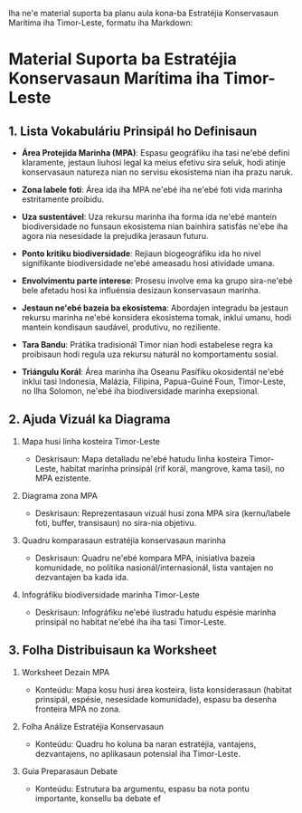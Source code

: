 Iha ne'e material suporta ba planu aula kona-ba Estratéjia Konservasaun Marítima iha Timor-Leste, formatu iha Markdown:

# Material Suporta ba Estratéjia Konservasaun Marítima iha Timor-Leste

## 1. Lista Vokabuláriu Prinsipál ho Definisaun

- **Área Protejida Marinha (MPA)**: Espasu geográfiku iha tasi ne'ebé defini klaramente, jestaun liuhosi legal ka meius efetivu sira seluk, hodi atinje konservasaun natureza nian no servisu ekosistema nian iha prazu naruk.

- **Zona labele foti**: Área ida iha MPA ne'ebé iha ne'ebé foti vida marinha estritamente proibidu.

- **Uza sustentável**: Uza rekursu marinha iha forma ida ne'ebé mantein biodiversidade no funsaun ekosistema nian bainhira satisfás ne'ebe iha agora nia nesesidade la prejudika jerasaun futuru.

- **Ponto kritiku biodiversidade**: Rejiaun biogeográfiku ida ho nivel signifikante biodiversidade ne'ebé ameasadu hosi atividade umana.

- **Envolvimentu parte interese**: Prosesu involve ema ka grupo sira-ne'ebé bele afetadu hosi ka influénsia desizaun konservasaun marinha.

- **Jestaun ne'ebé bazeia ba ekosistema**: Abordajen integradu ba jestaun rekursu marinha ne'ebé konsidera ekosistema tomak, inklui umanu, hodi mantein kondisaun saudável, produtivu, no reziliente.

- **Tara Bandu**: Prátika tradisionál Timor nian hodi estabelese regra ka proibisaun hodi regula uza rekursu naturál no komportamentu sosial.

- **Triángulu Korál**: Área marinha iha Oseanu Pasífiku okosidentál ne'ebé inklui tasi Indonesia, Malázia, Filipina, Papua-Guiné Foun, Timor-Leste, no Ilha Solomon, ne'ebé iha biodiversidade marinha exepsional.

## 2. Ajuda Vizuál ka Diagrama

1. Mapa husi linha kosteira Timor-Leste
   - Deskrisaun: Mapa detalladu ne'ebé hatudu linha kosteira Timor-Leste, habitat marinha prinsipál (rif korál, mangrove, kama tasi), no MPA ezistente.

2. Diagrama zona MPA
   - Deskrisaun: Reprezentasaun vizuál husi zona MPA sira (kernu/labele foti, buffer, transisaun) no sira-nia objetivu.

3. Quadru komparasaun estratéjia konservasaun marinha
   - Deskrisaun: Quadru ne'ebé kompara MPA, inisiativa bazeia komunidade, no polítika nasionál/internasionál, lista vantajen no dezvantajen ba kada ida.

4. Infográfiku biodiversidade marinha Timor-Leste
   - Deskrisaun: Infográfiku ne'ebé ilustradu hatudu espésie marinha prinsipál no habitat ne'ebé iha iha tasi Timor-Leste.

## 3. Folha Distribuisaun ka Worksheet

1. Worksheet Dezain MPA
   - Konteúdu: Mapa kosu husi área kosteira, lista konsiderasaun (habitat prinsipál, espésie, nesesidade komunidade), espasu ba desenha fronteira MPA no zona.

2. Folha Análize Estratéjia Konservasaun
   - Konteúdu: Quadru ho koluna ba naran estratéjia, vantajens, dezvantajens, no aplikasaun potensial iha Timor-Leste.

3. Guia Preparasaun Debate
   - Konteúdu: Estrutura ba argumentu, espasu ba nota pontu importante, konsellu ba debate ef
